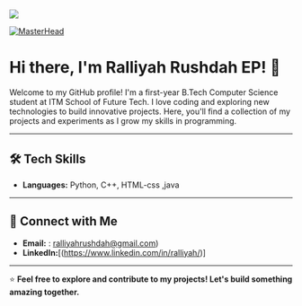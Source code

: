 # <p align="center">
  <img src="https://readme-typing-svg.herokuapp.com?font=Press+Start+2P&size=20&duration=3000&pause=500&color=8A2BE2&vCenter=true&width=750&lines=Hi+there!+I'm+Ralliyah+Rushdah!;Welcome+to+my+GitHub+profile!;">
</p>  

 [![MasterHead](https://user-images.githubusercontent.com/74038190/225813708-98b745f2-7d22-48cf-9150-083f1b00d6c9.gif)](https://github.com/Ralliyah889) 
  
# Hi there, I'm Ralliyah Rushdah EP! 👋

Welcome to my GitHub profile! 
I'm a first-year B.Tech Computer Science student at ITM School of Future Tech. I love coding and exploring new technologies to build innovative projects. Here, you'll find a collection of my projects and experiments as I grow my skills in programming.

---

## 🛠️ Tech Skills

- **Languages:** Python, C++, HTML-css ,java
  
---

## 🤝 Connect with Me

- **Email:** : ralliyahrushdah@gmail.com)
- **LinkedIn:**[(https://www.linkedin.com/in/ralliyah/)]

---

⭐️ **Feel free to explore and contribute to my projects! Let's build something amazing together.**

